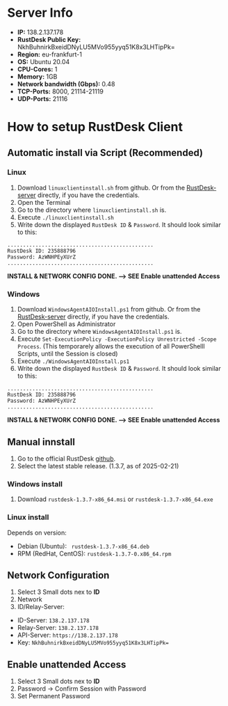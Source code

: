 # Server Info
- **IP:** 138.2.137.178
- **RustDesk Public Key:** NkhBuhnirkBxeidDNyLU5MVo955yyq51K8x3LHTipPk=
- **Region:** eu-frankfurt-1
- **OS:** Ubuntu 20.04
- **CPU-Cores:** 1
- **Memory:** 1GB
- **Network bandwidth (Gbps):** 0.48
- **TCP-Ports:** 8000, 21114-21119
- **UDP-Ports:** 21116

# How to setup RustDesk Client
## Automatic install via Script (Recommended)
### Linux
1. Download `linuxclientinstall.sh` from github. Or from the [RustDesk-server](http://138.2.137.178:8000) directly, if you have the credentials.
2. Open the Terminal
3. Go to the directory where `linuxclientinstall.sh` is.
4. Execute `./linuxclientinstall.sh`
5. Write down the displayed `RustDesk ID` & `Password`.
It should look similar to this:
```
...............................................
RustDesk ID: 235888796
Password: AzWNHPEyXUrZ
...............................................
```

**INSTALL & NETWORK CONFIG DONE. --> SEE Enable unattended Access**


### Windows
1. Download `WindowsAgentAIOInstall.ps1` from github. Or from the [RustDesk-server](http://138.2.137.178:8000) directly, if you have the credentials.
2. Open PowerShell as Administrator
3. Go to the directory where `WindowsAgentAIOInstall.ps1` is.
4. Execute `Set-ExecutionPolicy -ExecutionPolicy Unrestricted -Scope Process`. (This temporarely allows the execution of all PowerShelll Scripts, until the Session is closed)
5. Execute `./WindowsAgentAIOInstall.ps1`
6. Write down the displayed `RustDesk ID` & `Password`.
It should look similar to this:
```
...............................................
RustDesk ID: 235888796
Password: AzWNHPEyXUrZ
...............................................
```

**INSTALL & NETWORK CONFIG DONE. --> SEE Enable unattended Access**

## Manual innstall 
1. Go to the official RustDesk [github](https://github.com/rustdesk/rustdesk/releases). 
2. Select the latest stable release. (1.3.7, as of 2025-02-21)

### Windows install
1. Download `rustdesk-1.3.7-x86_64.msi` or ` rustdesk-1.3.7-x86_64.exe `
### Linux install
Depends on version:
- Debian (Ubuntu): ` rustdesk-1.3.7-x86_64.deb`
- RPM (RedHat, CentOS): `rustdesk-1.3.7-0.x86_64.rpm`

## Network Configuration
1. Select 3 Small dots nex to **ID**
2. Network
3. ID/Relay-Server:
- ID-Server: `138.2.137.178`
- Relay-Server: `138.2.137.178`
- API-Server: `https://138.2.137.178`
- Key: `NkhBuhnirkBxeidDNyLU5MVo955yyq51K8x3LHTipPk=`

## Enable unattended Access
1. Select 3 Small dots nex to **ID**
2. Password -> Confirm Session with Password
3. Set Permanent Password